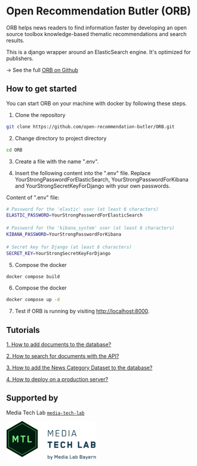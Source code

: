 # Open Recommendation Butler (ORB)
ORB helps news readers to find information faster by developing an open source toolbox knowledge-based thematic recommendations and search results.


This is a django wrapper around an ElasticSearch engine. It's optimized for publishers.

-> See the full [ORB on Github](https://github.com/open-recommendation-butler)

## How to get started

You can start ORB on your machine with docker by following these steps.

1. Clone the repository

```bash
git clone https://github.com/open-recommendation-butler/ORB.git
```

2. Change directory to project directory

```bash
cd ORB
```

3. Create a file with the name ".env".

4. Insert the following content into the ".env" file. Replace YourStrongPasswordForElasticSearch, YourStrongPasswordForKibana and YourStrongSecretKeyForDjango with your own passwords.

Content of ".env" file:
```bash
# Password for the 'elastic' user (at least 6 characters)
ELASTIC_PASSWORD=YourStrongPasswordForElasticSearch

# Password for the 'kibana_system' user (at least 6 characters)
KIBANA_PASSWORD=YourStrongPasswordForKibana

# Secret key for Django (at least 6 characters)
SECRET_KEY=YourStrongSecretKeyForDjango
```

5. Compose the docker
```bash
docker compose build
```

6. Compose the docker
```bash
docker compose up -d
```

7. Test if ORB is running by visiting [http://localhost:8000](http://localhost:8000).

## Tutorials

[1. How to add documents to the database?](../main/tutorials/1-adding-documents-to-the-database/adding-documents-to-the-database.md)

[2. How to search for documents with the API?](../main/tutorials/2-searching-for-documents/searching-for-documents.md)

[3. How to add the News Category Dataset to the database?](../main/tutorials/adding-news-category-dataset/addingg-news-category-dataset.md)

[4. How to deploy on a production server?](../main/tutorials/4-deploy-orb/deploy-orb.md)

## Supported by

Media Tech Lab [`media-tech-lab`](https://github.com/media-tech-lab)

<a href="https://www.media-lab.de/en/programs/media-tech-lab">
    <img src="https://raw.githubusercontent.com/media-tech-lab/.github/main/assets/mtl-powered-by.png" width="240" title="Media Tech Lab powered by logo">
</a>
